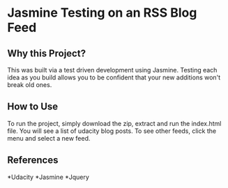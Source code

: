 # Jasmine Testing on an RSS Blog Feed


## Why this Project?

This was built via a test driven development using Jasmine. Testing each idea as you build allows you to be confident that your new additions won't break old ones.


## How to Use

To run the project, simply download the zip, extract and run the index.html file. You will see a list of udacity blog posts. To see other feeds, click the menu and select a new feed.

## References
*Udacity
*Jasmine
*Jquery